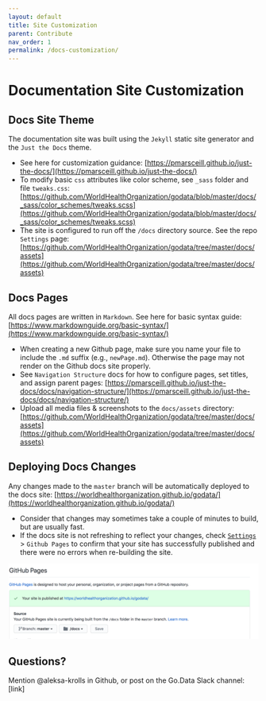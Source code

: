 ```yaml
---
layout: default
title: Site Customization
parent: Contribute
nav_order: 1
permalink: /docs-customization/
---
```

# Documentation Site Customization

## Docs Site Theme
The documentation site was built using the `Jekyll` static site generator and the `Just the Docs` theme. 
- See here for customization guidance: [https://pmarsceill.github.io/just-the-docs/](https://pmarsceill.github.io/just-the-docs/)
- To modify basic `css` attributes like color scheme, see `_sass` folder and file `tweaks.css`: [https://github.com/WorldHealthOrganization/godata/blob/master/docs/_sass/color_schemes/tweaks.scss](https://github.com/WorldHealthOrganization/godata/blob/master/docs/_sass/color_schemes/tweaks.scss)
- The site is configured to run off the `/docs` directory source. See the repo `Settings` page: [https://github.com/WorldHealthOrganization/godata/tree/master/docs/assets](https://github.com/WorldHealthOrganization/godata/tree/master/docs/assets)

## Docs Pages
All docs pages are written in `Markdown`. See here for basic syntax guide: [https://www.markdownguide.org/basic-syntax/](https://www.markdownguide.org/basic-syntax/)
- When creating a new Github page, make sure you name your file to include the `.md` suffix (e.g., `newPage.md`). Otherwise the page may not render on the Github docs site properly. 
- See `Navigation Structure` docs for how to configure pages, set titles, and assign parent pages: [https://pmarsceill.github.io/just-the-docs/docs/navigation-structure/](https://pmarsceill.github.io/just-the-docs/docs/navigation-structure/)
- Upload all media files & screenshots to the `docs/assets` directory: [https://github.com/WorldHealthOrganization/godata/tree/master/docs/assets](https://github.com/WorldHealthOrganization/godata/tree/master/docs/assets)

## Deploying Docs Changes
Any changes made to the `master` branch will be automatically deployed to the docs site: [https://worldhealthorganization.github.io/godata/](https://worldhealthorganization.github.io/godata/)
- Consider that changes may sometimes take a couple of minutes to build, but are usually fast. 
- If the docs site is not refreshing to reflect your changes, check [`Settings`](https://github.com/WorldHealthOrganization/godata/settings) > `Github Pages` to confirm that your site has successfully published and there were no errors when re-building the site. 

![github-pages](../assets/github-pages.png)


## Questions? 
Mention @aleksa-krolls in Github, or post on the Go.Data Slack channel: [link]
